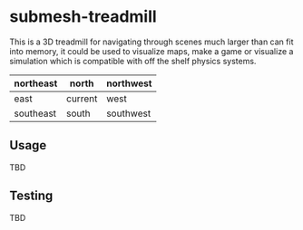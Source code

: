 submesh-treadmill
=================

This is a 3D treadmill for navigating through scenes much larger than can fit into memory, it could be used to visualize maps, make a game or visualize a simulation which is compatible with off the shelf physics systems.

| northeast | north     | northwest |
|-----------|-----------|-----------|
| east      | current   | west      |
| southeast | south     | southwest |         

Usage
-----
TBD


Testing
-------
TBD